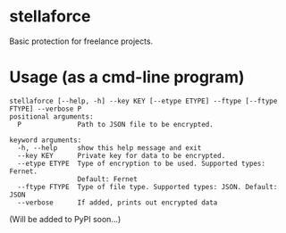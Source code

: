 # stellaforce
Basic protection for freelance projects.

# Usage (as a cmd-line program)
```
stellaforce [--help, -h] --key KEY [--etype ETYPE] --ftype [--ftype FTYPE] --verbose P
positional arguments:
  P              Path to JSON file to be encrypted.

keyword arguments:
  -h, --help     show this help message and exit
  --key KEY      Private key for data to be encrypted.
  --etype ETYPE  Type of encryption to be used. Supported types: Fernet.
                 Default: Fernet
  --ftype FTYPE  Type of file type. Supported types: JSON. Default: JSON
  --verbose      If added, prints out encrypted data
  ```

(Will be added to PyPI soon...)
